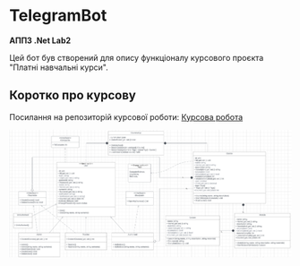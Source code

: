 # TelegramBot
**АППЗ .Net Lab2**


Цей бот був створений для опису функціоналу курсового проєкта "Платні навчальні курси".

## Коротко про курсову


Посилання на репозиторій курсової роботи: [Курсова робота](https://github.com/PemzaZevsa/OOP_Cursova)

![Рис. 1 Діаграма класів](Pics/Diogram.bmp)
